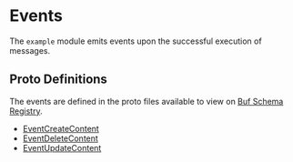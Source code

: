# Events

The `example` module emits events upon the successful execution of messages.

## Proto Definitions

The events are defined in the proto files available to view on [Buf Schema Registry](https://buf.build/chora/mods).

<!-- listed alphabetically -->

- [EventCreateContent](https://buf.build/chora/mods/docs/main:chora.example.v1#chora.example.v1.EventCreateContent)
- [EventDeleteContent](https://buf.build/chora/mods/docs/main:chora.example.v1#chora.example.v1.EventDeleteContent)
- [EventUpdateContent](https://buf.build/chora/mods/docs/main:chora.example.v1#chora.example.v1.EventUpdateContent)
